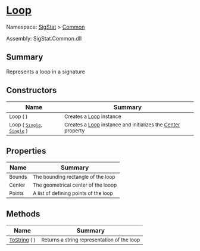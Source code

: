 # [Loop](./Loop.md)

Namespace: [SigStat]() > [Common](./README.md)

Assembly: SigStat.Common.dll

## Summary
Represents a loop in a signature

## Constructors

| Name | Summary | 
| --- | --- | 
| <sub>Loop (  )</sub><div style="z-index: 1; position: absolute;"><img width=200 style="max-height:100%;max-width:100%;"/></div>| <sub>Creates a [Loop](https://github.com/hargitomi97/sigstat/blob/master/docs/md/SigStat/Common/Loop.md) instance</sub>| <br>
| <sub>Loop ( [`Single`](https://docs.microsoft.com/en-us/dotnet/api/System.Single), [`Single`](https://docs.microsoft.com/en-us/dotnet/api/System.Single) )</sub><div style="z-index: 1; position: absolute;"><img width=200 style="max-height:100%;max-width:100%;"/></div>| <sub>Creates a [Loop](https://github.com/hargitomi97/sigstat/blob/master/docs/md/SigStat/Common/Loop.md) instance and initializes the [Center](https://github.com/hargitomi97/sigstat/blob/master/docs/md/SigStat/Common/Loop.md) property</sub>| <br>


## Properties

| Name | Summary | 
| --- | --- | 
| <sub>Bounds</sub><div style="z-index: 1; position: absolute;"><img width=200 style="max-height:100%;max-width:100%;"/></div>| <sub>The bounding rectangle of the loop</sub>| <br>
| <sub>Center</sub><div style="z-index: 1; position: absolute;"><img width=200 style="max-height:100%;max-width:100%;"/></div>| <sub>The geometrical center of the looop</sub>| <br>
| <sub>Points</sub><div style="z-index: 1; position: absolute;"><img width=200 style="max-height:100%;max-width:100%;"/></div>| <sub>A list of defining points of the loop</sub>| <br>


## Methods

| Name | Summary | 
| --- | --- | 
| <sub>[ToString](./Methods/Loop-100663344.md) (  )</sub><div style="z-index: 1; position: absolute;"><img width=200 style="max-height:100%;max-width:100%;"/></div>| <sub>Returns a string representation of the loop</sub>| <br>


